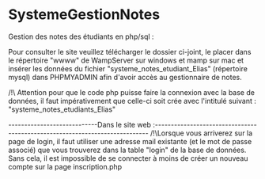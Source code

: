 # SystemeGestionNotes
 Gestion des notes des étudiants en php/sql :
 
 Pour consulter le site veuillez télécharger le dossier ci-joint, 
 le placer dans le répertoire "wwww" de WampServer sur windows et mamp sur mac
 et insérer les données du fichier "systeme_notes_etudiant_Elias" (répertoire mysql) dans PHPMYADMIN afin d'avoir accès au gestionnaire de notes.
 
/!\ Attention pour que le code php puisse faire la connexion avec la base de données, il faut impérativement que celle-ci soit crée avec l'intitulé suivant : 
 "systeme_notes_etudiants_Elias" 
 
 
 ----------------------------Dans le site web :----------------------------------------------------------------------------
 /!\Lorsque vous arriverez sur la page de login, il faut utiliser une adresse mail existante (et le mot de passe associé) que vous trouverez dans la table "login" de la base de données. 
 Sans cela, il est impossible de se connecter à moins de créer un nouveau compte sur la page inscription.php
 
